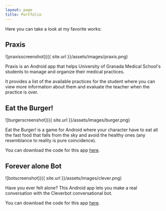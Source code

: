 ```yaml
---
layout: page
title: Portfolio
---
```


Here you can take a look at my favorite works:

## Praxis

![praxisscreenshot]({{ site.url }}/assets/images/praxis.png)

Praxis is an Android app that helps University of Granada Medical School's students to manage and organize their medical practices.

It provides a list of the available practices for the student where you can view more information about them and evaluate the teacher when the practice is over.

## Eat the Burger!

![burgerscreenshot]({{ site.url }}/assets/images/burger.png)

Eat the Burger! is a game for Android where your character have to eat all the fast food that falls from the sky and avoid the healthy ones (any resemblance to reality is pure coincidence). 

You can download the code for this app [here](https://github.com/Schbk77/Practica8-PMDM).

## Forever alone Bot

![botscreenshot]({{ site.url }}/assets/images/clever.png)

Have you ever felt alone? This Android app lets you make a real conversation with the Cleverbot conversational bot.

You can download the code for this app [here](https://github.com/Schbk77/Practica2-PSP).